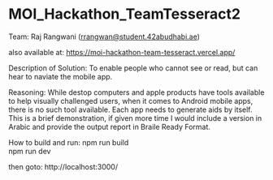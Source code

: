 # MOI_Hackathon_TeamTesseract2

Team: Raj Rangwani (rrangwan@student.42abudhabi.ae)

also available at: https://moi-hackathon-team-tesseract.vercel.app/

Description of Solution: To enable people who cannot see or read, but can hear to naviate the mobile app.

Reasoning: While destop computers and apple products have tools available to help visually challenged users, when it comes to Android mobile apps, there is no such tool available. Each app needs to generate aids by itself. This is a brief demonstration, if given more time I would include a version in Arabic and provide the output report in Braile Ready Format.

How to build and run:
npm run build <br>
npm run dev

then goto: http://localhost:3000/
